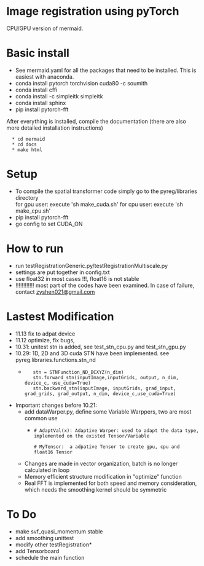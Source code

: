 # Image registration using pyTorch

CPU/GPU version of mermaid.

# Basic install
  * See mermaid.yaml for all the packages that need to be installed. This is easiest with anaconda.
  * conda install pytorch torchvision cuda80 -c soumith
  * conda install cffi
  * conda install -c simpleitk simpleitk
  * conda install sphinx
  * pip install pytorch-fft

After everything is installed, compile the documentation (there are also more detailed installation instructions)

      * cd mermaid
      * cd docs
      * make html


# Setup

* To compile the spatial transformer code simply go to the pyreg/libraries directory \
  for gpu user: execute 'sh make_cuda.sh'
  for cpu user: execute 'sh make_cpu.sh'
* pip install pytorch-fft
* go config to set CUDA_ON

# How to run
* run testRegistrationGeneric.py/testRegistrationMultiscale.py 
* settings are put together in config.txt
* use float32 in most cases !!!, float16 is not stable
* !!!!!!!!!!!!  most part of the codes have been examined. In case of failure, contact zyshen021@gmail.com
    
# Lastest Modification
  * 11.13    fix to adpat device
  * 11.12    optimize, fix bugs, 
  * 10.31:   unitest stn is added, see test_stn_cpu.py and test_stn_gpu.py
  * 10.29:   1D, 2D and 3D cuda STN have been implemented. see pyreg.libraries.functions.stn_nd
    *        stn = STNFunction_ND_BCXYZ(n_dim)
             stn.forward_stn(inputImage,inputGrids, output, n_dim, device_c, use_cuda=True)
             stn.backward_stn(inputImage, inputGrids, grad_input, grad_grids, grad_output, n_dim, device_c,use_cuda=True)


  * Important changes before 10.21:
    * add dataWarper.py, define some Variable Warppers, two are most common use
      *     # AdaptVal(x): Adaptive Warper: used to adapt the data type, implemented on the existed Tensor/Variable
                
            # MyTensor:  a adpative Tensor to create gpu, cpu and float16 Tensor

    * Changes are made in vector organization, batch is no longer calculated in loop
    * Memory efficient structure modification in "optimize" function
    * Real FFT is implemented for both speed and memory consideration, which needs the smoothing kernel should be symmetric 


# To Do
  * make svf_quasi_momentum stable
  * add smoothing unittest
  * modify other testRegistration*
  * add Tensorboard
  * schedule the main function
  
